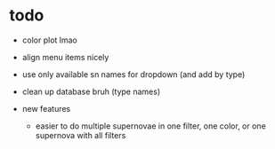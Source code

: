 # todo
- color plot lmao


- align menu items nicely





- use only available sn names for dropdown (and add by type)



- clean up database bruh (type names)



- new features
    - easier to do multiple supernovae in one filter, one color, or one supernova with all filters